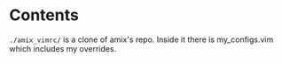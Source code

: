 # Contents
`./amix_vimrc/` is a clone of amix's repo. Inside it there is my_configs.vim which includes my overrides.
